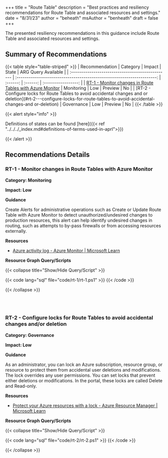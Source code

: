 +++
title = "Route Table"
description = "Best practices and resiliency recommendations for Route Table and associated resources and settings."
date = "8/31/23"
author = "beheath"
msAuthor = "benheath"
draft = false
+++

The presented resiliency recommendations in this guidance include Route Table and associated resources and settings.

## Summary of Recommendations

{{< table style="table-striped" >}}
| Recommendation                                    |  Category                                                               |  Impact         |  State   | ARG Query Available |
| :------------------------------------------------ | :---------------------------------------------------------------------: | :------:        | :------: | :-----------------: |
| [RT-1 - Monitor changes in Route Tables with Azure Monitor](#rt-1---monitor-changes-in-route-tables-with-azure-monitor) | Monitoring | Low | Preview  |         No         |
| [RT-2 - Configure locks for Route Tables to avoid accidental changes and or deletion](#rt-2---configure-locks-for-route-tables-to-avoid-accidental-changes-and or-deletion) | Governance         | Low | Preview |         No          |
{{< /table >}}

{{< alert style="info" >}}

Definitions of states can be found [here]({{< ref "../../../_index.md#definitions-of-terms-used-in-aprl">}})

{{< /alert >}}

## Recommendations Details

### RT-1 - Monitor changes in Route Tables with Azure Monitor

**Category: Monitoring**

**Impact: Low**

**Guidance**

Create Alerts for administrative operations such as Create or Update Route Table with Azure Monitor to detect unauthorized/undesired changes to production resources, this alert can help identify undesired changes in routing, such as attempts to by-pass firewalls or from accessing resources externally.

**Resources**

- [Azure activity log - Azure Monitor | Microsoft Learn](https://learn.microsoft.com/en-us/azure/azure-monitor/essentials/activity-log?tabs=powershell)

**Resource Graph Query/Scripts**

{{< collapse title="Show/Hide Query/Script" >}}

{{< code lang="sql" file="code/rt-1/rt-1.ps1" >}} {{< /code >}}

{{< /collapse >}}

<br><br>

### RT-2 - Configure locks for Route Tables to avoid accidental changes and/or deletion

**Category: Governance**

**Impact: Low**

**Guidance**

As an administrator, you can lock an Azure subscription, resource group, or resource to protect them from accidental user deletions and modifications. The lock overrides any user permissions.
You can set locks that prevent either deletions or modifications. In the portal, these locks are called Delete and Read-only.

**Resources**

- [Protect your Azure resources with a lock - Azure Resource Manager | Microsoft Learn](https://learn.microsoft.com/en-us/azure/azure-resource-manager/management/lock-resources?toc=%2Fazure%2Fvirtual-network%2Ftoc.json&tabs=json)

**Resource Graph Query/Scripts**

{{< collapse title="Show/Hide Query/Script" >}}

{{< code lang="sql" file="code/rt-2/rt-2.ps1" >}} {{< /code >}}

{{< /collapse >}}

<br><br>
